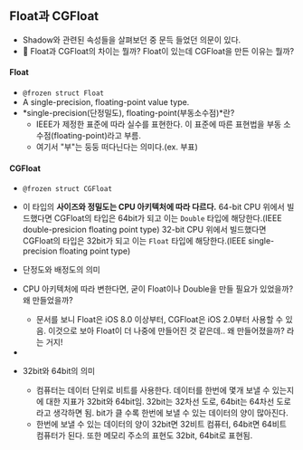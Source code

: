 ## Float과 CGFloat
- Shadow와 관련된 속성들을 살펴보던 중 문득 들었던 의문이 있다.
- 🤔  Float과 CGFloat의 차이는 뭘까? Float이 있는데 CGFloat을 만든 이유는 뭘까?

#### <b>Float</b>
- `@frozen struct Float`
- A single-precision, floating-point value type.
- *single-precision(단정밀도), floating-point(부동소수점)*란?
    - IEEE가 제정한 표준에 따라 실수를 표현한다. 이 표준에 따른 표현법을 부동 소수점(floating-point)라고 부름.
    - 여기서 "부"는 둥둥 떠다닌다는 의미다.(ex. 부표)


#### <b>CGFloat</b>
- `@frozen struct CGFloat`
- 이 타입의 **사이즈와 정밀도는 CPU 아키텍처에 따라 다르다.** 64-bit CPU 위에서 빌드했다면 CGFloat의 타입은 64bit가 되고 이는 `Double` 타입에 해당한다.(IEEE double-presicion floating point type) 32-bit CPU 위에서 빌드했다면 CGFloat의 타입은 32bit가 되고 이는 `Float` 타입에 해당한다.(IEEE single-precision floating point type)


- 단정도와 배정도의 의미
- CPU 아키텍처에 따라 변한다면, 굳이 Float이나 Double을 만들 필요가 있었을까? 왜 만들었을까?
    - 문서를 보니 Float은 iOS 8.0 이상부터, CGFloat은 iOS 2.0부터 사용할 수 있음. 이것으로 보아 Float이 더 나중에 만들어진 것 같은데.. 왜 만들어졌을까? 라는 거지!
- 
- 32bit와 64bit의 의미
    - 컴퓨터는 데이터 단위로 비트를 사용한다. 데이터를 한번에 몇개 보낼 수 있는지에 대한 지표가 32bit와 64bit임. 32bit는 32차선 도로, 64bit는 64차선 도로라고 생각하면 됨. bit가 클 수록 한번에 보낼 수 있는 데이터의 양이 많아진다.
    - 한번에 보낼 수 있는 데이터의 양이 32bit면 32비트 컴퓨터, 64bit면 64비트 컴퓨터가 된다. 또한 메모리 주소의 표현도 32bit, 64bit로 표현됨.

